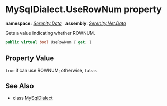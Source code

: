 # MySqlDialect.UseRowNum property
**namespace:** *[Serenity.Data](../../README.md#serenity.data-namespace)*   **assembly**: *[Serenity.Net.Data](../../README.md)*

Gets a value indicating whether ROWNUM.

```csharp
public virtual bool UseRowNum { get; }
```

## Property Value

`true` if can use ROWNUM; otherwise, `false`.

## See Also

* class [MySqlDialect](../MySqlDialect.md)